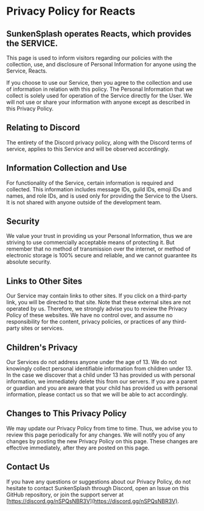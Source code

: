 # Privacy Policy for Reacts

## SunkenSplash operates Reacts, which provides the SERVICE.

This page is used to inform visitors regarding our policies with the collection, use, and disclosure of Personal Information for anyone using the Service, Reacts.

If you choose to use our Service, then you agree to the collection and use of information in relation with this policy. The Personal Information that we collect is solely used for operation of the Service directly for the User. We will not use or share your information with anyone except as described in this Privacy Policy.

## Relating to Discord
The entirety of the Discord privacy policy, along with the Discord terms of service, applies to this Service and will be observed accordingly.

## Information Collection and Use
For functionality of the Service, certain information is required and collected. This information includes message IDs, guild IDs, emoji IDs and names, and role IDs, and is used only for providing the Service to the Users. It is not shared with anyone outside of the development team.

## Security
We value your trust in providing us your Personal Information, thus we are striving to use commercially acceptable means of protecting it. But remember that no method of transmission over the internet, or method of electronic storage is 100% secure and reliable, and we cannot guarantee its absolute security.

## Links to Other Sites
Our Service may contain links to other sites. If you click on a third-party link, you will be directed to that site. Note that these external sites are not operated by us. Therefore, we strongly advise you to review the Privacy Policy of these websites. We have no control over, and assume no responsibility for the content, privacy policies, or practices of any third-party sites or services.

## Children's Privacy
Our Services do not address anyone under the age of 13. We do not knowingly collect personal identifiable information from children under 13. In the case we discover that a child under 13 has provided us with personal information, we immediately delete this from our servers. If you are a parent or guardian and you are aware that your child has provided us with personal information, please contact us so that we will be able to act accordingly.

## Changes to This Privacy Policy
We may update our Privacy Policy from time to time. Thus, we advise you to review this page periodically for any changes. We will notify you of any changes by posting the new Privacy Policy on this page. These changes are effective immediately, after they are posted on this page.

## Contact Us
If you have any questions or suggestions about our Privacy Policy, do not hesitate to contact SunkenSplash through Discord, open an Issue on this GitHub repository, or join the support server at [https://discord.gg/nSPQsNBR3V](https://discord.gg/nSPQsNBR3V).
